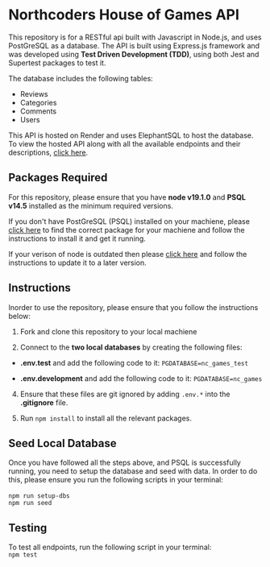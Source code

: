 # Northcoders House of Games API

This repository is for a RESTful api built with Javascript in Node.js, and uses PostGreSQL as a database. The API is built using Express.js framework and was developed using **Test Driven Development (TDD)**, using both Jest and Supertest packages to test it.

The database includes the following tables:

- Reviews
- Categories
- Comments
- Users

This API is hosted on Render and uses ElephantSQL to host the database. To view the hosted API along with all the available endpoints and their descriptions, [click here](https://sg-nc-games.onrender.com/api).

## Packages Required

For this repository, please ensure that you have **node v19.1.0** and **PSQL v14.5** installed as the minimum required versions.

If you don't have PostGreSQL (PSQL) installed on your machiene, please [click here](https://www.postgresql.org/download/) to find the correct package for your machiene and follow the instructions to install it and get it running.

If your verison of node is outdated then please [click here](https://www.freecodecamp.org/news/how-to-update-node-and-npm-to-the-latest-version/) and follow the instructions to update it to a later version.

## Instructions

Inorder to use the repository, please ensure that you follow the instructions below:

1. Fork and clone this repository to your local machiene

2. Connect to the **two local databases** by creating the following files:

- **.env.test** and add the following code to it: `PGDATABASE=nc_games_test`

- **.env.development** and add the following code to it: `PGDATABASE=nc_games`

4. Ensure that these files are git ignored by adding `.env.*` into the **.gitignore** file.

5. Run `npm install` to install all the relevant packages.

## Seed Local Database

Once you have followed all the steps above, and PSQL is successfully running, you need to setup the database and seed with data. In order to do this, please ensure you run the following scripts in your terminal: \
\
`npm run setup-dbs`\
`npm run seed`


## Testing

To test all endpoints, run the following script in your terminal:\
`npm test`
